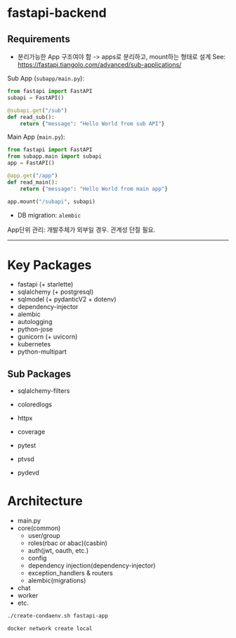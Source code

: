 # fastapi-backend


## Requirements

* 분리가능한 App 구조여야 함 -> apps로 분리하고, mount하는 형태로 설계
See: https://fastapi.tiangolo.com/advanced/sub-applications/

Sub App (`subapp/main.py`):
```python
from fastapi import FastAPI
subapi = FastAPI()

@subapi.get("/sub")
def read_sub():
    return {"message": "Hello World from sub API"}
```

Main App (`main.py`):
```python
from fastapi import FastAPI
from subapp.main import subapi
app = FastAPI()

@app.get("/app")
def read_main():
    return {"message": "Hello World from main app"}

app.mount("/subapi", subapi)
```

* DB migration: `alembic`

App단위 관리: 개발주체가 외부일 경우. 관계성 단절 필요.

---

# Key Packages
* fastapi (+ starlette)
* sqlalchemy (+ postgresql)
* sqlmodel (+ pydanticV2 + dotenv)
* dependency-injector
* alembic
* autologging
* python-jose
* gunicorn (+ uvicorn)
* kubernetes
* python-multipart

## Sub Packages
* sqlalchemy-filters
* coloredlogs
* httpx
* coverage
* pytest

* ptvsd
* pydevd


# Architecture

* main.py
* core(common)
  * user/group
  * roles(rbac or abac)(casbin)
  * auth(jwt, oauth, etc.)
  * config
  * dependency injection(dependency-injector)
  * exception_handlers & routers
  * alembic(migrations)
* chat
* worker
* etc.

```bash
./create-condaenv.sh fastapi-app
```


```bash
docker network create local
```
